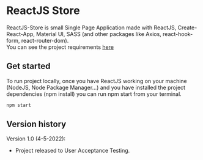 # ReactJS Store

ReactJS-Store is small Single Page Application made with ReactJS, Create-React-App, Material UI, SASS (and other packages like Axios, react-hook-form, react-router-dom).
<br />You can see the project requirements [here](./public/project_requirements.pdf)

## Get started

To run project locally, once you have ReactJS working on your machine (NodeJS, Node Package Manager...) and you have installed the project dependencies (npm install) you can run npm start from your terminal.

```bash
npm start
```


## Version history

Version 1.0 (4-5-2022):
- Project released to User Acceptance Testing.

